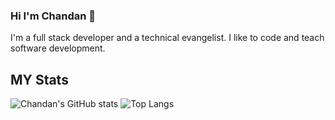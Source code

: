 ### Hi I'm Chandan 👋
I'm a full stack developer and a technical evangelist. I like to code and teach software development.

## MY Stats

![Chandan's GitHub stats](https://github-readme-stats.vercel.app/api?username=chandanch&show_icons=true)
![Top Langs](https://github-readme-stats.vercel.app/api/top-langs/?username=chandanch&layout=compact)

